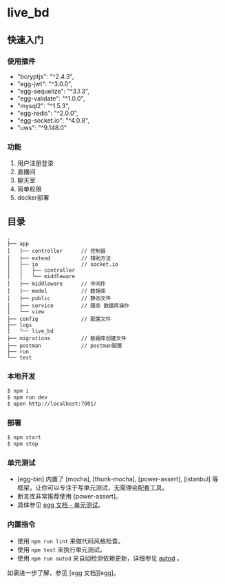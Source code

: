 # live_bd



## 快速入门

<!-- 在此次添加使用文档 -->
### 使用插件
 
 - "bcryptjs": "^2.4.3",
 - "egg-jwt": "^3.0.0",
 - "egg-sequelize": "^3.1.3",
 - "egg-validate": "^1.0.0",
 - "mysql2": "^1.5.3",
 - "egg-redis": "^2.0.0",
 - "egg-socket.io": "^4.0.8",
 - "uws": "^9.148.0"

### 功能

 1. 用户注册登录
 2. 直播间
 3. 聊天室
 4. 简单权限
 5. docker部署


## 目录
```
.
├── app
│   ├── controller      // 控制器
│   ├── extend          // 辅助方法
│   ├── io              // socket.io
│   │   ├── controller
│   │   └── middleware
│   ├── middleware      // 中间件
│   ├── model           // 数据库
│   ├── public          // 静态文件
│   ├── service         // 服务 数据库操作
│   └── view            
├── config              // 配置文件
├── logs
│   └── live_bd
├── migrations          // 数据库创建文件
├── postman             // postman配置
├── run
└── test
```


### 本地开发

```bash
$ npm i
$ npm run dev
$ open http://localhost:7001/
```

### 部署

```bash
$ npm start
$ npm stop
```

### 单元测试

- [egg-bin] 内置了 [mocha], [thunk-mocha], [power-assert], [istanbul] 等框架，让你可以专注于写单元测试，无需理会配套工具。
- 断言库非常推荐使用 [power-assert]。
- 具体参见 [egg 文档 - 单元测试](https://eggjs.org/zh-cn/core/unittest)。

### 内置指令

- 使用 `npm run lint` 来做代码风格检查。
- 使用 `npm test` 来执行单元测试。
- 使用 `npm run autod` 来自动检测依赖更新，详细参见 [autod](https://www.npmjs.com/package/autod) 。


如需进一步了解，参见 [egg 文档][egg]。
